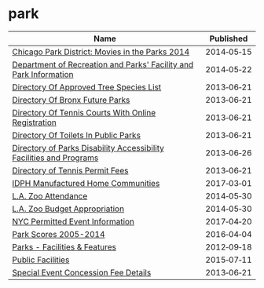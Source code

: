 # park

Name | Published
---- | ---------
[Chicago Park District: Movies in the Parks 2014](../datasets/cyqk-tzjs.md) | 2014&#x2011;05&#x2011;15
[Department of Recreation and Parks' Facility and Park Information](../datasets/ax8j-dhzm.md) | 2014&#x2011;05&#x2011;22
[Directory Of Approved Tree Species List](../datasets/99wq-x9cr.md) | 2013&#x2011;06&#x2011;21
[Directory Of Bronx Future Parks](../datasets/ssk8-4egt.md) | 2013&#x2011;06&#x2011;21
[Directory Of Tennis Courts With Online Registration](../datasets/j6ik-kjbs.md) | 2013&#x2011;06&#x2011;21
[Directory Of Toilets In Public Parks](../datasets/hjae-yuav.md) | 2013&#x2011;06&#x2011;21
[Directory of Parks Disability Accessibility Facilities and Programs](../datasets/e4ej-j6hn.md) | 2013&#x2011;06&#x2011;26
[Directory of Tennis Permit Fees](../datasets/9n2n-hkug.md) | 2013&#x2011;06&#x2011;21
[IDPH Manufactured Home Communities](../datasets/bwdr-3569.md) | 2017&#x2011;03&#x2011;01
[L.A. Zoo Attendance](../datasets/3gwn-arjr.md) | 2014&#x2011;05&#x2011;30
[L.A. Zoo Budget Appropriation](../datasets/jpdu-8y8k.md) | 2014&#x2011;05&#x2011;30
[NYC Permitted Event Information](../datasets/tvpp-9vvx.md) | 2017&#x2011;04&#x2011;20
[Park Scores 2005-2014](../datasets/fjq8-r8ws.md) | 2016&#x2011;04&#x2011;04
[Parks - Facilities & Features](../datasets/y7qa-tvqx.md) | 2012&#x2011;09&#x2011;18
[Public Facilities](../datasets/4u7h-jsge.md) | 2015&#x2011;07&#x2011;11
[Special Event Concession Fee Details](../datasets/7cqi-bt79.md) | 2013&#x2011;06&#x2011;21

